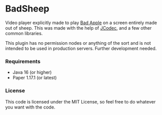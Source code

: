 # BadSheep

Video player explicitly made to play [Bad Apple](https://www.youtube.com/watch?v=FtutLA63Cp8) on a screen entirely made out of sheep.
This was made with the help of [JCodec](https://github.com/jcodec/jcodec), and a few other common libraries.

This plugin has no permission nodes or anything of the sort and is not intended to be used in production servers. 
Further development needed.

### Requirements

- Java 16 (or higher)
- Paper 1.17.1 (or latest)

### License

This code is licensed under the MIT License, so feel free to do whatever you want with the code.

